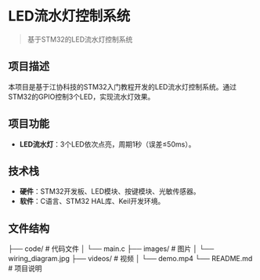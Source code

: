 # LED流水灯控制系统
> 基于STM32的LED流水灯控制系统

## 项目描述
本项目是基于江协科技的STM32入门教程开发的LED流水灯控制系统。通过STM32的GPIO控制3个LED，实现流水灯效果。

## 项目功能
- **LED流水灯**：3个LED依次点亮，周期1秒（误差≤50ms）。


## 技术栈
- **硬件**：STM32开发板、LED模块、按键模块、光敏传感器。
- **软件**：C语言、STM32 HAL库、Keil开发环境。

## 文件结构
├── code/ # 代码文件
│ └── main.c
├── images/ # 图片
│ └── wiring_diagram.jpg
├── videos/ # 视频
│ └── demo.mp4
└── README.md # 项目说明
